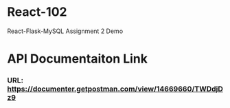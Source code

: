# React-102
 React-Flask-MySQL Assignment 2 Demo
 
 
# API Documentaiton Link
### URL: https://documenter.getpostman.com/view/14669660/TWDdjDz9
